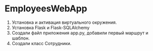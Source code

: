 # EmployeesWebApp

1. Установка и активация виртуального окружения.
2. Установка Flask и Flask-SQLAlchemy
3. Создали файл приложения app.py, добавили первый маршрут и шаблон. 
4. Создали класс Сотрудники. 
